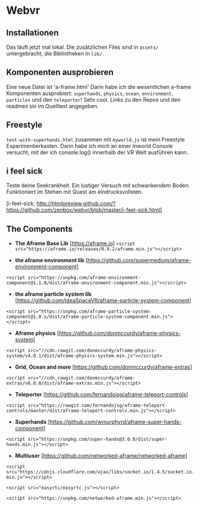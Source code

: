 # Webvr

## Installationen
Das läuft jetzt mal lokal. Die zusätzlichen Files sind in `assets/` untergebracht, die Bibliotheken in `lib/`. 

## Komponenten ausprobieren
Eine neue Datei ist 'a-frame.html' Darin habe ich die wesentlichen a-frame Komponenten ausprobiert: `superhands`, `physics`, `ocean`, `environment`, `particles` und den `teleporter`! Sehr cool. Links zu den Repos und den readmes sin im Quelltext angegeben.

## Freestyle
`test-with-superhands.html` zusammen mit `myworld.js` ist mein Freestyle Experimentierkasten. Darin habe ich mich an einer Inworld Console versucht, mit der ich console.log() innerhalb der VR Welt ausführen kann.

## i feel sick
Teste deine Seekrankheit. Ein lustiger Versuch mit schwankendem Boden. Funktioniert im Stehen mit Quest am eindrucksvollsten.

[i-feel-sick; http://htmlpreview.github.com/?https://github.com/zenbox/webvr/blob/master/i-feel-sick.html]

## The Components
- **The Aframe Base Lib**
[https://aframe.io]
`<script src="https://aframe.io/releases/0.9.2/aframe.min.js"></script>`
 
- **the aframe environment lib**
[https://github.com/supermedium/aframe-environment-component]

`<script src="https://unpkg.com/aframe-environment-component@1.1.0/dist/aframe-environment-component.min.js"></script>`
 
- **the aframe particle system lib**
[https://github.com/IdeaSpaceVR/aframe-particle-system-component]

`<script src="https://unpkg.com/aframe-particle-system-component@1.0.x/dist/aframe-particle-system-component.min.js"></script>`
 
- **Aframe physics**
[https://github.com/donmccurdy/aframe-physics-system]

`<script src="//cdn.rawgit.com/donmccurdy/aframe-physics-system/v4.0.1/dist/aframe-physics-system.min.js"></script>`
 
- **Grid, Ocean and more**
[https://github.com/donmccurdy/aframe-extras]

`<script src="//cdn.rawgit.com/donmccurdy/aframe-extras/v6.0.0/dist/aframe-extras.min.js"></script>`
 
- **Teleporter**
[https://github.com/fernandojsg/aframe-teleport-controls]

`<script src="https://rawgit.com/fernandojsg/aframe-teleport-controls/master/dist/aframe-teleport-controls.min.js"></script>`
 
- **Superhands**
[https://github.com/wmurphyrd/aframe-super-hands-component]

`<script src="https://unpkg.com/super-hands@3.0.0/dist/super-hands.min.js"></script>`
 
- **Multiuser**
[https://github.com/networked-aframe/networked-aframe]

`<script src="https://cdnjs.cloudflare.com/ajax/libs/socket.io/1.4.5/socket.io.min.js"></script>`

`<script src="easyrtc/easyrtc.js"></script>`

`<script src="https://unpkg.com/networked-aframe.min.js"></script>`

